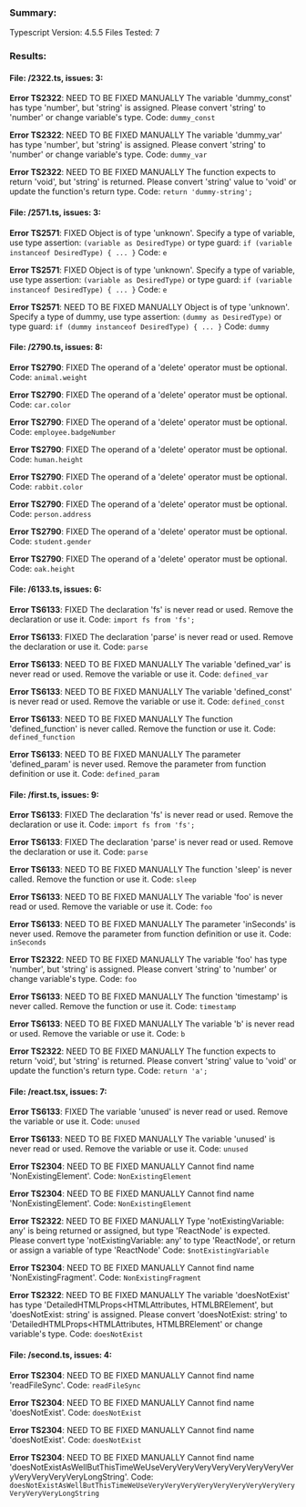 ### Summary:
Typescript Version: 4.5.5
Files Tested: 7

### Results:

#### File: /2322.ts, issues: 3:

**Error TS2322**: NEED TO BE FIXED MANUALLY
The variable 'dummy_const' has type 'number', but 'string' is assigned. Please convert 'string' to 'number' or change variable's type.
Code: `dummy_const`

**Error TS2322**: NEED TO BE FIXED MANUALLY
The variable 'dummy_var' has type 'number', but 'string' is assigned. Please convert 'string' to 'number' or change variable's type.
Code: `dummy_var`

**Error TS2322**: NEED TO BE FIXED MANUALLY
The function expects to return 'void', but 'string' is returned. Please convert 'string' value to 'void' or update the function's return type.
Code: `return 'dummy-string';`

#### File: /2571.ts, issues: 3:

**Error TS2571**: FIXED
Object is of type 'unknown'. Specify a type of variable, use type assertion: `(variable as DesiredType)` or type guard: `if (variable instanceof DesiredType) { ... }`
Code: `e`

**Error TS2571**: FIXED
Object is of type 'unknown'. Specify a type of variable, use type assertion: `(variable as DesiredType)` or type guard: `if (variable instanceof DesiredType) { ... }`
Code: `e`

**Error TS2571**: NEED TO BE FIXED MANUALLY
Object is of type 'unknown'. Specify a type of dummy, use type assertion: `(dummy as DesiredType)` or type guard: `if (dummy instanceof DesiredType) { ... }`
Code: `dummy`

#### File: /2790.ts, issues: 8:

**Error TS2790**: FIXED
The operand of a 'delete' operator must be optional.
Code: `animal.weight`

**Error TS2790**: FIXED
The operand of a 'delete' operator must be optional.
Code: `car.color`

**Error TS2790**: FIXED
The operand of a 'delete' operator must be optional.
Code: `employee.badgeNumber`

**Error TS2790**: FIXED
The operand of a 'delete' operator must be optional.
Code: `human.height`

**Error TS2790**: FIXED
The operand of a 'delete' operator must be optional.
Code: `rabbit.color`

**Error TS2790**: FIXED
The operand of a 'delete' operator must be optional.
Code: `person.address`

**Error TS2790**: FIXED
The operand of a 'delete' operator must be optional.
Code: `student.gender`

**Error TS2790**: FIXED
The operand of a 'delete' operator must be optional.
Code: `oak.height`

#### File: /6133.ts, issues: 6:

**Error TS6133**: FIXED
The declaration 'fs' is never read or used. Remove the declaration or use it.
Code: `import fs from 'fs';`

**Error TS6133**: FIXED
The declaration 'parse' is never read or used. Remove the declaration or use it.
Code: `parse`

**Error TS6133**: NEED TO BE FIXED MANUALLY
The variable 'defined_var' is never read or used. Remove the variable or use it.
Code: `defined_var`

**Error TS6133**: NEED TO BE FIXED MANUALLY
The variable 'defined_const' is never read or used. Remove the variable or use it.
Code: `defined_const`

**Error TS6133**: NEED TO BE FIXED MANUALLY
The function 'defined_function' is never called. Remove the function or use it.
Code: `defined_function`

**Error TS6133**: NEED TO BE FIXED MANUALLY
The parameter 'defined_param' is never used. Remove the parameter from function definition or use it.
Code: `defined_param`

#### File: /first.ts, issues: 9:

**Error TS6133**: FIXED
The declaration 'fs' is never read or used. Remove the declaration or use it.
Code: `import fs from 'fs';`

**Error TS6133**: FIXED
The declaration 'parse' is never read or used. Remove the declaration or use it.
Code: `parse`

**Error TS6133**: NEED TO BE FIXED MANUALLY
The function 'sleep' is never called. Remove the function or use it.
Code: `sleep`

**Error TS6133**: NEED TO BE FIXED MANUALLY
The variable 'foo' is never read or used. Remove the variable or use it.
Code: `foo`

**Error TS6133**: NEED TO BE FIXED MANUALLY
The parameter 'inSeconds' is never used. Remove the parameter from function definition or use it.
Code: `inSeconds`

**Error TS2322**: NEED TO BE FIXED MANUALLY
The variable 'foo' has type 'number', but 'string' is assigned. Please convert 'string' to 'number' or change variable's type.
Code: `foo`

**Error TS6133**: NEED TO BE FIXED MANUALLY
The function 'timestamp' is never called. Remove the function or use it.
Code: `timestamp`

**Error TS6133**: NEED TO BE FIXED MANUALLY
The variable 'b' is never read or used. Remove the variable or use it.
Code: `b`

**Error TS2322**: NEED TO BE FIXED MANUALLY
The function expects to return 'void', but 'string' is returned. Please convert 'string' value to 'void' or update the function's return type.
Code: `return 'a';`

#### File: /react.tsx, issues: 7:

**Error TS6133**: FIXED
The variable 'unused' is never read or used. Remove the variable or use it.
Code: `unused`

**Error TS6133**: NEED TO BE FIXED MANUALLY
The variable 'unused' is never read or used. Remove the variable or use it.
Code: `unused`

**Error TS2304**: NEED TO BE FIXED MANUALLY
Cannot find name 'NonExistingElement'.
Code: `NonExistingElement`

**Error TS2304**: NEED TO BE FIXED MANUALLY
Cannot find name 'NonExistingElement'.
Code: `NonExistingElement`

**Error TS2322**: NEED TO BE FIXED MANUALLY
Type 'notExistingVariable: any' is being returned or assigned, but type 'ReactNode' is expected. Please convert type 'notExistingVariable: any' to type 'ReactNode', or return or assign a variable of type 'ReactNode'
Code: `$notExistingVariable`

**Error TS2304**: NEED TO BE FIXED MANUALLY
Cannot find name 'NonExistingFragment'.
Code: `NonExistingFragment`

**Error TS2322**: NEED TO BE FIXED MANUALLY
The variable 'doesNotExist' has type 'DetailedHTMLProps<HTMLAttributes<HTMLBRElement>, HTMLBRElement', but 'doesNotExist: string' is assigned. Please convert 'doesNotExist: string' to 'DetailedHTMLProps<HTMLAttributes<HTMLBRElement>, HTMLBRElement' or change variable's type.
Code: `doesNotExist`

#### File: /second.ts, issues: 4:

**Error TS2304**: NEED TO BE FIXED MANUALLY
Cannot find name 'readFileSync'.
Code: `readFileSync`

**Error TS2304**: NEED TO BE FIXED MANUALLY
Cannot find name 'doesNotExist'.
Code: `doesNotExist`

**Error TS2304**: NEED TO BE FIXED MANUALLY
Cannot find name 'doesNotExist'.
Code: `doesNotExist`

**Error TS2304**: NEED TO BE FIXED MANUALLY
Cannot find name 'doesNotExistAsWellButThisTimeWeUseVeryVeryVeryVeryVeryVeryVeryVeryVeryVeryVeryVeryLongString'.
Code: `doesNotExistAsWellButThisTimeWeUseVeryVeryVeryVeryVeryVeryVeryVeryVeryVeryVeryVeryLongString`
